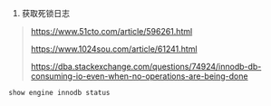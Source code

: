 1. 获取死锁日志
> https://www.51cto.com/article/596261.html
> 
> https://www.1024sou.com/article/61241.html
>
> https://dba.stackexchange.com/questions/74924/innodb-db-consuming-io-even-when-no-operations-are-being-done
```
show engine innodb status 
```
